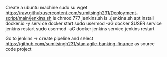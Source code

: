Create a ubuntu machine sudo su wget https://raw.githubusercontent.com/sumitsingh231/Deployment-script/main/jenkins.sh ls chmod 777 jenkins.sh ls ./jenkins.sh apt install docker.io -y service docker start sudo usermod -aG docker $USER service jenkins restart sudo usermod -aG docker jenkins service jenkins restart

Go to jenkins -> create pipeline and select https://github.com/sumitsingh231/star-agile-banking-finance as source code project
